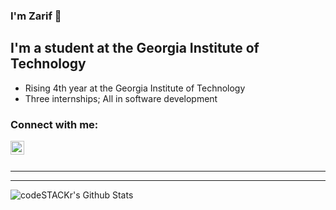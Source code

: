 ### I'm Zarif 👋

## I'm a student at the Georgia Institute of Technology
- Rising 4th year at the Georgia Institute of Technology
- Three internships; All in software development

### Connect with me:

[<img align="left" alt="codeSTACKr | LinkedIn" width="22px" src="https://cdn.jsdelivr.net/npm/simple-icons@v3/icons/linkedin.svg" />][linkedin]

<br />
<br />

---

---

<img align="left" alt="codeSTACKr's Github Stats" src="https://github-readme-stats.vercel.app/api?username=codeSTACKr&show_icons=true&hide_border=true" />


[linkedin]: https://www.linkedin.com/in/zarif-rahman-601958168/